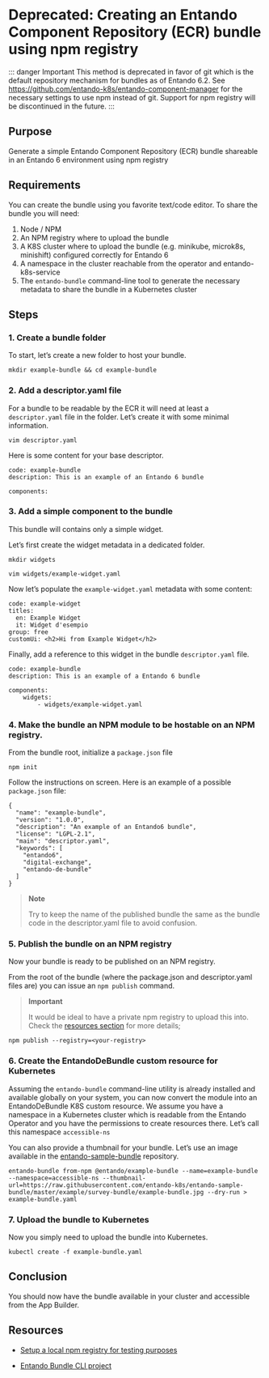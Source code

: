 # Deprecated: Creating an Entando Component Repository (ECR) bundle using npm registry

::: danger Important
This method is deprecated in favor of git which is the default repository mechanism for bundles as of Entando 6.2. 
See <https://github.com/entando-k8s/entando-component-manager> for the necessary settings to use npm instead of git.
Support for npm registry will be discontinued in the future.
:::

## Purpose

Generate a simple Entando Component Repository (ECR) bundle shareable in an Entando 6 environment using npm registry

## Requirements

You can create the bundle using you favorite text/code editor. To share the bundle you will need:
1. Node / NPM
1. An NPM registry where to upload the bundle
1. A K8S cluster where to upload the bundle (e.g. minikube, microk8s, minishift) configured correctly for Entando 6
1. A namespace in the cluster reachable from the operator and entando-k8s-service
1. The `entando-bundle` command-line tool to generate the necessary metadata to share the bundle in a Kubernetes cluster

## Steps

### 1. Create a bundle folder

To start, let’s create a new folder to host your bundle.

    mkdir example-bundle && cd example-bundle

### 2. Add a descriptor.yaml file

For a bundle to be readable by the ECR it will need at least a `descriptor.yaml` file in the folder. Let’s create it with some minimal information.

    vim descriptor.yaml

Here is some content for your base descriptor.

    code: example-bundle
    description: This is an example of an Entando 6 bundle

    components:

### 3. Add a simple component to the bundle

This bundle will contains only a simple widget.

Let’s first create the widget metadata in a dedicated folder.

    mkdir widgets

    vim widgets/example-widget.yaml

Now let’s populate the `example-widget.yaml` metadata with some content:

    code: example-widget
    titles:
      en: Example Widget
      it: Widget d'esempio
    group: free
    customUi: <h2>Hi from Example Widget</h2>

Finally, add a reference to this widget in the bundle `descriptor.yaml` file.

    code: example-bundle
    description: This is an example of a Entando 6 bundle

    components:
        widgets:
            - widgets/example-widget.yaml

### 4. Make the bundle an NPM module to be hostable on an NPM registry.

From the bundle root, initialize a `package.json` file

    npm init

Follow the instructions on screen. Here is an example of a possible `package.json` file:

    {
      "name": "example-bundle",
      "version": "1.0.0",
      "description": "An example of an Entando6 bundle",
      "license": "LGPL-2.1",
      "main": "descriptor.yaml",
      "keywords": [
        "entando6",
        "digital-exchange",
        "entando-de-bundle"
      ]
    }

> **Note**
>
> Try to keep the name of the published bundle the same as the bundle code in the descriptor.yaml file to avoid confusion.

### 5. Publish the bundle on an NPM registry

Now your bundle is ready to be published on an NPM registry.

From the root of the bundle (where the package.json and descriptor.yaml files are) you can issue an `npm publish` command.

> **Important**
>
> It would be ideal to have a private npm registry to upload this into.
> Check the [resources section](#resources) for more details;

    npm publish --registry=<your-registry>

### 6. Create the EntandoDeBundle custom resource for Kubernetes

Assuming the `entando-bundle` command-line utility is already installed and available globally on your system, you can now convert the module into an EntandoDeBundle K8S custom resource. We assume you have a namespace in a Kubernetes cluster which is readable from the Entando Operator and you have the permissions to create resources there. Let’s call this namespace `accessible-ns`

You can also provide a thumbnail for your bundle. Let’s use an image available in the [entando-sample-bundle](https://github.com/entando-k8s/entando-sample-bundle) repository.

    entando-bundle from-npm @entando/example-bundle --name=example-bundle --namespace=accessible-ns --thumbnail-url=https://raw.githubusercontent.com/entando-k8s/entando-sample-bundle/master/example/survey-bundle/example-bundle.jpg --dry-run > example-bundle.yaml

### 7. Upload the bundle to Kubernetes

Now you simply need to upload the bundle into Kubernetes.

    kubectl create -f example-bundle.yaml

## Conclusion

You should now have the bundle available in your cluster and accessible from the App Builder.

## Resources

-   [Setup a local npm registry for testing
    purposes](../how-to-create-local-npm-registry)

-   [Entando Bundle CLI
    project](https://github.com/entando-k8s/entando-bundle-cli)


